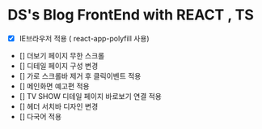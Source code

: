 # DS's Blog FrontEnd with REACT , TS

- [X] IE브라우저 적용 ( react-app-polyfill 사용)
- [] 더보기 페이지 무한 스크롤
- [] 디테일 페이지 구성 변경
- [] 가로 스크롤바 제거 후 클릭이벤트 적용
- [] 메인화면 예고편 적용
- [] TV SHOW 디테일 페이지 바로보기 연결 적용
- [] 헤더 서치바 디자인 변경
- [] 다국어 적용